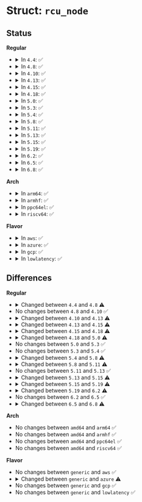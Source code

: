 # Struct: <code>rcu_node</code>

## Status
<b>Regular</b>
<ul>
<li>
<details>
<summary>In <code>4.4</code>: ✅</summary>

```c
struct rcu_node {
    raw_spinlock_t lock;
    long unsigned int gpnum;
    long unsigned int completed;
    long unsigned int qsmask;
    long unsigned int qsmaskinit;
    long unsigned int qsmaskinitnext;
    long unsigned int expmask;
    long unsigned int expmaskinit;
    long unsigned int expmaskinitnext;
    long unsigned int grpmask;
    int grplo;
    int grphi;
    u8 grpnum;
    u8 level;
    bool wait_blkd_tasks;
    struct rcu_node *parent;
    struct list_head blkd_tasks;
    struct list_head *gp_tasks;
    struct list_head *exp_tasks;
    struct list_head *boost_tasks;
    struct rt_mutex boost_mtx;
    long unsigned int boost_time;
    struct task_struct *boost_kthread_task;
    unsigned int boost_kthread_status;
    long unsigned int n_tasks_boosted;
    long unsigned int n_exp_boosts;
    long unsigned int n_normal_boosts;
    long unsigned int n_balk_blkd_tasks;
    long unsigned int n_balk_exp_gp_tasks;
    long unsigned int n_balk_boost_tasks;
    long unsigned int n_balk_notblocked;
    long unsigned int n_balk_notyet;
    long unsigned int n_balk_nos;
    int need_future_gp[2];
    raw_spinlock_t fqslock;
    struct mutex exp_funnel_mutex;
};
```
</details>
</li>
<li>
<details>
<summary>In <code>4.8</code>: ✅</summary>

```c
struct rcu_node {
    raw_spinlock_t lock;
    long unsigned int gpnum;
    long unsigned int completed;
    long unsigned int qsmask;
    long unsigned int qsmaskinit;
    long unsigned int qsmaskinitnext;
    long unsigned int expmask;
    long unsigned int expmaskinit;
    long unsigned int expmaskinitnext;
    long unsigned int grpmask;
    int grplo;
    int grphi;
    u8 grpnum;
    u8 level;
    bool wait_blkd_tasks;
    struct rcu_node *parent;
    struct list_head blkd_tasks;
    struct list_head *gp_tasks;
    struct list_head *exp_tasks;
    struct list_head *boost_tasks;
    struct rt_mutex boost_mtx;
    long unsigned int boost_time;
    struct task_struct *boost_kthread_task;
    unsigned int boost_kthread_status;
    long unsigned int n_tasks_boosted;
    long unsigned int n_exp_boosts;
    long unsigned int n_normal_boosts;
    long unsigned int n_balk_blkd_tasks;
    long unsigned int n_balk_exp_gp_tasks;
    long unsigned int n_balk_boost_tasks;
    long unsigned int n_balk_notblocked;
    long unsigned int n_balk_notyet;
    long unsigned int n_balk_nos;
    int need_future_gp[2];
    raw_spinlock_t fqslock;
    spinlock_t exp_lock;
    long unsigned int exp_seq_rq;
    wait_queue_head_t exp_wq[4];
};
```
</details>
</li>
<li>
<details>
<summary>In <code>4.10</code>: ✅</summary>

```c
struct rcu_node {
    raw_spinlock_t lock;
    long unsigned int gpnum;
    long unsigned int completed;
    long unsigned int qsmask;
    long unsigned int qsmaskinit;
    long unsigned int qsmaskinitnext;
    long unsigned int expmask;
    long unsigned int expmaskinit;
    long unsigned int expmaskinitnext;
    long unsigned int grpmask;
    int grplo;
    int grphi;
    u8 grpnum;
    u8 level;
    bool wait_blkd_tasks;
    struct rcu_node *parent;
    struct list_head blkd_tasks;
    struct list_head *gp_tasks;
    struct list_head *exp_tasks;
    struct list_head *boost_tasks;
    struct rt_mutex boost_mtx;
    long unsigned int boost_time;
    struct task_struct *boost_kthread_task;
    unsigned int boost_kthread_status;
    long unsigned int n_tasks_boosted;
    long unsigned int n_exp_boosts;
    long unsigned int n_normal_boosts;
    long unsigned int n_balk_blkd_tasks;
    long unsigned int n_balk_exp_gp_tasks;
    long unsigned int n_balk_boost_tasks;
    long unsigned int n_balk_notblocked;
    long unsigned int n_balk_notyet;
    long unsigned int n_balk_nos;
    int need_future_gp[2];
    raw_spinlock_t fqslock;
    spinlock_t exp_lock;
    long unsigned int exp_seq_rq;
    wait_queue_head_t exp_wq[4];
};
```
</details>
</li>
<li>
<details>
<summary>In <code>4.13</code>: ✅</summary>

```c
struct rcu_node {
    raw_spinlock_t lock;
    long unsigned int gpnum;
    long unsigned int completed;
    long unsigned int qsmask;
    long unsigned int qsmaskinit;
    long unsigned int qsmaskinitnext;
    long unsigned int expmask;
    long unsigned int expmaskinit;
    long unsigned int expmaskinitnext;
    long unsigned int grpmask;
    int grplo;
    int grphi;
    u8 grpnum;
    u8 level;
    bool wait_blkd_tasks;
    struct rcu_node *parent;
    struct list_head blkd_tasks;
    struct list_head *gp_tasks;
    struct list_head *exp_tasks;
    struct list_head *boost_tasks;
    struct rt_mutex boost_mtx;
    long unsigned int boost_time;
    struct task_struct *boost_kthread_task;
    unsigned int boost_kthread_status;
    long unsigned int n_tasks_boosted;
    long unsigned int n_exp_boosts;
    long unsigned int n_normal_boosts;
    int need_future_gp[2];
    raw_spinlock_t fqslock;
    spinlock_t exp_lock;
    long unsigned int exp_seq_rq;
    wait_queue_head_t exp_wq[4];
};
```
</details>
</li>
<li>
<details>
<summary>In <code>4.15</code>: ✅</summary>

```c
struct rcu_node {
    raw_spinlock_t lock;
    long unsigned int gpnum;
    long unsigned int completed;
    long unsigned int qsmask;
    long unsigned int qsmaskinit;
    long unsigned int qsmaskinitnext;
    long unsigned int expmask;
    long unsigned int expmaskinit;
    long unsigned int expmaskinitnext;
    long unsigned int ffmask;
    long unsigned int grpmask;
    int grplo;
    int grphi;
    u8 grpnum;
    u8 level;
    bool wait_blkd_tasks;
    struct rcu_node *parent;
    struct list_head blkd_tasks;
    struct list_head *gp_tasks;
    struct list_head *exp_tasks;
    struct list_head *boost_tasks;
    struct rt_mutex boost_mtx;
    long unsigned int boost_time;
    struct task_struct *boost_kthread_task;
    unsigned int boost_kthread_status;
    long unsigned int n_tasks_boosted;
    long unsigned int n_exp_boosts;
    long unsigned int n_normal_boosts;
    int need_future_gp[2];
    raw_spinlock_t fqslock;
    spinlock_t exp_lock;
    long unsigned int exp_seq_rq;
    wait_queue_head_t exp_wq[4];
};
```
</details>
</li>
<li>
<details>
<summary>In <code>4.18</code>: ✅</summary>

```c
struct rcu_node {
    raw_spinlock_t lock;
    long unsigned int gpnum;
    long unsigned int completed;
    long unsigned int qsmask;
    long unsigned int qsmaskinit;
    long unsigned int qsmaskinitnext;
    long unsigned int expmask;
    long unsigned int expmaskinit;
    long unsigned int expmaskinitnext;
    long unsigned int ffmask;
    long unsigned int grpmask;
    int grplo;
    int grphi;
    u8 grpnum;
    u8 level;
    bool wait_blkd_tasks;
    struct rcu_node *parent;
    struct list_head blkd_tasks;
    struct list_head *gp_tasks;
    struct list_head *exp_tasks;
    struct list_head *boost_tasks;
    struct rt_mutex boost_mtx;
    long unsigned int boost_time;
    struct task_struct *boost_kthread_task;
    unsigned int boost_kthread_status;
    u8 need_future_gp[4];
    raw_spinlock_t fqslock;
    spinlock_t exp_lock;
    long unsigned int exp_seq_rq;
    wait_queue_head_t exp_wq[4];
    struct rcu_exp_work rew;
    bool exp_need_flush;
};
```
</details>
</li>
<li>
<details>
<summary>In <code>5.0</code>: ✅</summary>

```c
struct rcu_node {
    raw_spinlock_t lock;
    long unsigned int gp_seq;
    long unsigned int gp_seq_needed;
    long unsigned int completedqs;
    long unsigned int qsmask;
    long unsigned int rcu_gp_init_mask;
    long unsigned int qsmaskinit;
    long unsigned int qsmaskinitnext;
    long unsigned int expmask;
    long unsigned int expmaskinit;
    long unsigned int expmaskinitnext;
    long unsigned int ffmask;
    long unsigned int grpmask;
    int grplo;
    int grphi;
    u8 grpnum;
    u8 level;
    bool wait_blkd_tasks;
    struct rcu_node *parent;
    struct list_head blkd_tasks;
    struct list_head *gp_tasks;
    struct list_head *exp_tasks;
    struct list_head *boost_tasks;
    struct rt_mutex boost_mtx;
    long unsigned int boost_time;
    struct task_struct *boost_kthread_task;
    unsigned int boost_kthread_status;
    raw_spinlock_t fqslock;
    spinlock_t exp_lock;
    long unsigned int exp_seq_rq;
    wait_queue_head_t exp_wq[4];
    struct rcu_exp_work rew;
    bool exp_need_flush;
};
```
</details>
</li>
<li>
<details>
<summary>In <code>5.3</code>: ✅</summary>

```c
struct rcu_node {
    raw_spinlock_t lock;
    long unsigned int gp_seq;
    long unsigned int gp_seq_needed;
    long unsigned int completedqs;
    long unsigned int qsmask;
    long unsigned int rcu_gp_init_mask;
    long unsigned int qsmaskinit;
    long unsigned int qsmaskinitnext;
    long unsigned int expmask;
    long unsigned int expmaskinit;
    long unsigned int expmaskinitnext;
    long unsigned int ffmask;
    long unsigned int grpmask;
    int grplo;
    int grphi;
    u8 grpnum;
    u8 level;
    bool wait_blkd_tasks;
    struct rcu_node *parent;
    struct list_head blkd_tasks;
    struct list_head *gp_tasks;
    struct list_head *exp_tasks;
    struct list_head *boost_tasks;
    struct rt_mutex boost_mtx;
    long unsigned int boost_time;
    struct task_struct *boost_kthread_task;
    unsigned int boost_kthread_status;
    raw_spinlock_t fqslock;
    spinlock_t exp_lock;
    long unsigned int exp_seq_rq;
    wait_queue_head_t exp_wq[4];
    struct rcu_exp_work rew;
    bool exp_need_flush;
};
```
</details>
</li>
<li>
<details>
<summary>In <code>5.4</code>: ✅</summary>

```c
struct rcu_node {
    raw_spinlock_t lock;
    long unsigned int gp_seq;
    long unsigned int gp_seq_needed;
    long unsigned int completedqs;
    long unsigned int qsmask;
    long unsigned int rcu_gp_init_mask;
    long unsigned int qsmaskinit;
    long unsigned int qsmaskinitnext;
    long unsigned int expmask;
    long unsigned int expmaskinit;
    long unsigned int expmaskinitnext;
    long unsigned int ffmask;
    long unsigned int grpmask;
    int grplo;
    int grphi;
    u8 grpnum;
    u8 level;
    bool wait_blkd_tasks;
    struct rcu_node *parent;
    struct list_head blkd_tasks;
    struct list_head *gp_tasks;
    struct list_head *exp_tasks;
    struct list_head *boost_tasks;
    struct rt_mutex boost_mtx;
    long unsigned int boost_time;
    struct task_struct *boost_kthread_task;
    unsigned int boost_kthread_status;
    raw_spinlock_t fqslock;
    spinlock_t exp_lock;
    long unsigned int exp_seq_rq;
    wait_queue_head_t exp_wq[4];
    struct rcu_exp_work rew;
    bool exp_need_flush;
};
```
</details>
</li>
<li>
<details>
<summary>In <code>5.8</code>: ✅</summary>

```c
struct rcu_node {
    raw_spinlock_t lock;
    long unsigned int gp_seq;
    long unsigned int gp_seq_needed;
    long unsigned int completedqs;
    long unsigned int qsmask;
    long unsigned int rcu_gp_init_mask;
    long unsigned int qsmaskinit;
    long unsigned int qsmaskinitnext;
    long unsigned int expmask;
    long unsigned int expmaskinit;
    long unsigned int expmaskinitnext;
    long unsigned int cbovldmask;
    long unsigned int ffmask;
    long unsigned int grpmask;
    int grplo;
    int grphi;
    u8 grpnum;
    u8 level;
    bool wait_blkd_tasks;
    struct rcu_node *parent;
    struct list_head blkd_tasks;
    struct list_head *gp_tasks;
    struct list_head *exp_tasks;
    struct list_head *boost_tasks;
    struct rt_mutex boost_mtx;
    long unsigned int boost_time;
    struct task_struct *boost_kthread_task;
    unsigned int boost_kthread_status;
    raw_spinlock_t fqslock;
    spinlock_t exp_lock;
    long unsigned int exp_seq_rq;
    wait_queue_head_t exp_wq[4];
    struct rcu_exp_work rew;
    bool exp_need_flush;
};
```
</details>
</li>
<li>
<details>
<summary>In <code>5.11</code>: ✅</summary>

```c
struct rcu_node {
    raw_spinlock_t lock;
    long unsigned int gp_seq;
    long unsigned int gp_seq_needed;
    long unsigned int completedqs;
    long unsigned int qsmask;
    long unsigned int rcu_gp_init_mask;
    long unsigned int qsmaskinit;
    long unsigned int qsmaskinitnext;
    long unsigned int ofl_seq;
    long unsigned int expmask;
    long unsigned int expmaskinit;
    long unsigned int expmaskinitnext;
    long unsigned int cbovldmask;
    long unsigned int ffmask;
    long unsigned int grpmask;
    int grplo;
    int grphi;
    u8 grpnum;
    u8 level;
    bool wait_blkd_tasks;
    struct rcu_node *parent;
    struct list_head blkd_tasks;
    struct list_head *gp_tasks;
    struct list_head *exp_tasks;
    struct list_head *boost_tasks;
    struct rt_mutex boost_mtx;
    long unsigned int boost_time;
    struct task_struct *boost_kthread_task;
    unsigned int boost_kthread_status;
    raw_spinlock_t fqslock;
    spinlock_t exp_lock;
    long unsigned int exp_seq_rq;
    wait_queue_head_t exp_wq[4];
    struct rcu_exp_work rew;
    bool exp_need_flush;
};
```
</details>
</li>
<li>
<details>
<summary>In <code>5.13</code>: ✅</summary>

```c
struct rcu_node {
    raw_spinlock_t lock;
    long unsigned int gp_seq;
    long unsigned int gp_seq_needed;
    long unsigned int completedqs;
    long unsigned int qsmask;
    long unsigned int rcu_gp_init_mask;
    long unsigned int qsmaskinit;
    long unsigned int qsmaskinitnext;
    long unsigned int ofl_seq;
    long unsigned int expmask;
    long unsigned int expmaskinit;
    long unsigned int expmaskinitnext;
    long unsigned int cbovldmask;
    long unsigned int ffmask;
    long unsigned int grpmask;
    int grplo;
    int grphi;
    u8 grpnum;
    u8 level;
    bool wait_blkd_tasks;
    struct rcu_node *parent;
    struct list_head blkd_tasks;
    struct list_head *gp_tasks;
    struct list_head *exp_tasks;
    struct list_head *boost_tasks;
    struct rt_mutex boost_mtx;
    long unsigned int boost_time;
    struct task_struct *boost_kthread_task;
    unsigned int boost_kthread_status;
    raw_spinlock_t fqslock;
    spinlock_t exp_lock;
    long unsigned int exp_seq_rq;
    wait_queue_head_t exp_wq[4];
    struct rcu_exp_work rew;
    bool exp_need_flush;
};
```
</details>
</li>
<li>
<details>
<summary>In <code>5.15</code>: ✅</summary>

```c
struct rcu_node {
    raw_spinlock_t lock;
    long unsigned int gp_seq;
    long unsigned int gp_seq_needed;
    long unsigned int completedqs;
    long unsigned int qsmask;
    long unsigned int rcu_gp_init_mask;
    long unsigned int qsmaskinit;
    long unsigned int qsmaskinitnext;
    long unsigned int ofl_seq;
    long unsigned int expmask;
    long unsigned int expmaskinit;
    long unsigned int expmaskinitnext;
    long unsigned int cbovldmask;
    long unsigned int ffmask;
    long unsigned int grpmask;
    int grplo;
    int grphi;
    u8 grpnum;
    u8 level;
    bool wait_blkd_tasks;
    struct rcu_node *parent;
    struct list_head blkd_tasks;
    struct list_head *gp_tasks;
    struct list_head *exp_tasks;
    struct list_head *boost_tasks;
    struct rt_mutex boost_mtx;
    long unsigned int boost_time;
    struct task_struct *boost_kthread_task;
    unsigned int boost_kthread_status;
    long unsigned int n_boosts;
    raw_spinlock_t fqslock;
    spinlock_t exp_lock;
    long unsigned int exp_seq_rq;
    wait_queue_head_t exp_wq[4];
    struct rcu_exp_work rew;
    bool exp_need_flush;
};
```
</details>
</li>
<li>
<details>
<summary>In <code>5.19</code>: ✅</summary>

```c
struct rcu_node {
    raw_spinlock_t lock;
    long unsigned int gp_seq;
    long unsigned int gp_seq_needed;
    long unsigned int completedqs;
    long unsigned int qsmask;
    long unsigned int rcu_gp_init_mask;
    long unsigned int qsmaskinit;
    long unsigned int qsmaskinitnext;
    long unsigned int expmask;
    long unsigned int expmaskinit;
    long unsigned int expmaskinitnext;
    long unsigned int cbovldmask;
    long unsigned int ffmask;
    long unsigned int grpmask;
    int grplo;
    int grphi;
    u8 grpnum;
    u8 level;
    bool wait_blkd_tasks;
    struct rcu_node *parent;
    struct list_head blkd_tasks;
    struct list_head *gp_tasks;
    struct list_head *exp_tasks;
    struct list_head *boost_tasks;
    struct rt_mutex boost_mtx;
    long unsigned int boost_time;
    struct mutex boost_kthread_mutex;
    struct task_struct *boost_kthread_task;
    unsigned int boost_kthread_status;
    long unsigned int n_boosts;
    raw_spinlock_t fqslock;
    spinlock_t exp_lock;
    long unsigned int exp_seq_rq;
    wait_queue_head_t exp_wq[4];
    struct rcu_exp_work rew;
    bool exp_need_flush;
};
```
</details>
</li>
<li>
<details>
<summary>In <code>6.2</code>: ✅</summary>

```c
struct rcu_node {
    raw_spinlock_t lock;
    long unsigned int gp_seq;
    long unsigned int gp_seq_needed;
    long unsigned int completedqs;
    long unsigned int qsmask;
    long unsigned int rcu_gp_init_mask;
    long unsigned int qsmaskinit;
    long unsigned int qsmaskinitnext;
    long unsigned int expmask;
    long unsigned int expmaskinit;
    long unsigned int expmaskinitnext;
    long unsigned int cbovldmask;
    long unsigned int ffmask;
    long unsigned int grpmask;
    int grplo;
    int grphi;
    u8 grpnum;
    u8 level;
    bool wait_blkd_tasks;
    struct rcu_node *parent;
    struct list_head blkd_tasks;
    struct list_head *gp_tasks;
    struct list_head *exp_tasks;
    struct list_head *boost_tasks;
    struct rt_mutex boost_mtx;
    long unsigned int boost_time;
    struct mutex boost_kthread_mutex;
    struct task_struct *boost_kthread_task;
    unsigned int boost_kthread_status;
    long unsigned int n_boosts;
    raw_spinlock_t fqslock;
    spinlock_t exp_lock;
    long unsigned int exp_seq_rq;
    wait_queue_head_t exp_wq[4];
    struct rcu_exp_work rew;
    bool exp_need_flush;
    raw_spinlock_t exp_poll_lock;
    long unsigned int exp_seq_poll_rq;
    struct work_struct exp_poll_wq;
};
```
</details>
</li>
<li>
<details>
<summary>In <code>6.5</code>: ✅</summary>

```c
struct rcu_node {
    raw_spinlock_t lock;
    long unsigned int gp_seq;
    long unsigned int gp_seq_needed;
    long unsigned int completedqs;
    long unsigned int qsmask;
    long unsigned int rcu_gp_init_mask;
    long unsigned int qsmaskinit;
    long unsigned int qsmaskinitnext;
    long unsigned int expmask;
    long unsigned int expmaskinit;
    long unsigned int expmaskinitnext;
    long unsigned int cbovldmask;
    long unsigned int ffmask;
    long unsigned int grpmask;
    int grplo;
    int grphi;
    u8 grpnum;
    u8 level;
    bool wait_blkd_tasks;
    struct rcu_node *parent;
    struct list_head blkd_tasks;
    struct list_head *gp_tasks;
    struct list_head *exp_tasks;
    struct list_head *boost_tasks;
    struct rt_mutex boost_mtx;
    long unsigned int boost_time;
    struct mutex boost_kthread_mutex;
    struct task_struct *boost_kthread_task;
    unsigned int boost_kthread_status;
    long unsigned int n_boosts;
    raw_spinlock_t fqslock;
    spinlock_t exp_lock;
    long unsigned int exp_seq_rq;
    wait_queue_head_t exp_wq[4];
    struct rcu_exp_work rew;
    bool exp_need_flush;
    raw_spinlock_t exp_poll_lock;
    long unsigned int exp_seq_poll_rq;
    struct work_struct exp_poll_wq;
};
```
</details>
</li>
<li>
<details>
<summary>In <code>6.8</code>: ✅</summary>

```c
struct rcu_node {
    raw_spinlock_t lock;
    long unsigned int gp_seq;
    long unsigned int gp_seq_needed;
    long unsigned int completedqs;
    long unsigned int qsmask;
    long unsigned int rcu_gp_init_mask;
    long unsigned int qsmaskinit;
    long unsigned int qsmaskinitnext;
    long unsigned int expmask;
    long unsigned int expmaskinit;
    long unsigned int expmaskinitnext;
    long unsigned int cbovldmask;
    long unsigned int ffmask;
    long unsigned int grpmask;
    int grplo;
    int grphi;
    u8 grpnum;
    u8 level;
    bool wait_blkd_tasks;
    struct rcu_node *parent;
    struct list_head blkd_tasks;
    struct list_head *gp_tasks;
    struct list_head *exp_tasks;
    struct list_head *boost_tasks;
    struct rt_mutex boost_mtx;
    long unsigned int boost_time;
    struct mutex boost_kthread_mutex;
    struct task_struct *boost_kthread_task;
    unsigned int boost_kthread_status;
    long unsigned int n_boosts;
    struct swait_queue_head nocb_gp_wq[2];
    raw_spinlock_t fqslock;
    spinlock_t exp_lock;
    long unsigned int exp_seq_rq;
    wait_queue_head_t exp_wq[4];
    struct rcu_exp_work rew;
    bool exp_need_flush;
    raw_spinlock_t exp_poll_lock;
    long unsigned int exp_seq_poll_rq;
    struct work_struct exp_poll_wq;
};
```
</details>
</li>
</ul>
<b>Arch</b>
<ul>
<li>
<details>
<summary>In <code>arm64</code>: ✅</summary>

```c
struct rcu_node {
    raw_spinlock_t lock;
    long unsigned int gp_seq;
    long unsigned int gp_seq_needed;
    long unsigned int completedqs;
    long unsigned int qsmask;
    long unsigned int rcu_gp_init_mask;
    long unsigned int qsmaskinit;
    long unsigned int qsmaskinitnext;
    long unsigned int expmask;
    long unsigned int expmaskinit;
    long unsigned int expmaskinitnext;
    long unsigned int ffmask;
    long unsigned int grpmask;
    int grplo;
    int grphi;
    u8 grpnum;
    u8 level;
    bool wait_blkd_tasks;
    struct rcu_node *parent;
    struct list_head blkd_tasks;
    struct list_head *gp_tasks;
    struct list_head *exp_tasks;
    struct list_head *boost_tasks;
    struct rt_mutex boost_mtx;
    long unsigned int boost_time;
    struct task_struct *boost_kthread_task;
    unsigned int boost_kthread_status;
    raw_spinlock_t fqslock;
    spinlock_t exp_lock;
    long unsigned int exp_seq_rq;
    wait_queue_head_t exp_wq[4];
    struct rcu_exp_work rew;
    bool exp_need_flush;
};
```
</details>
</li>
<li>
<details>
<summary>In <code>armhf</code>: ✅</summary>

```c
struct rcu_node {
    raw_spinlock_t lock;
    long unsigned int gp_seq;
    long unsigned int gp_seq_needed;
    long unsigned int completedqs;
    long unsigned int qsmask;
    long unsigned int rcu_gp_init_mask;
    long unsigned int qsmaskinit;
    long unsigned int qsmaskinitnext;
    long unsigned int expmask;
    long unsigned int expmaskinit;
    long unsigned int expmaskinitnext;
    long unsigned int ffmask;
    long unsigned int grpmask;
    int grplo;
    int grphi;
    u8 grpnum;
    u8 level;
    bool wait_blkd_tasks;
    struct rcu_node *parent;
    struct list_head blkd_tasks;
    struct list_head *gp_tasks;
    struct list_head *exp_tasks;
    struct list_head *boost_tasks;
    struct rt_mutex boost_mtx;
    long unsigned int boost_time;
    struct task_struct *boost_kthread_task;
    unsigned int boost_kthread_status;
    raw_spinlock_t fqslock;
    spinlock_t exp_lock;
    long unsigned int exp_seq_rq;
    wait_queue_head_t exp_wq[4];
    struct rcu_exp_work rew;
    bool exp_need_flush;
};
```
</details>
</li>
<li>
<details>
<summary>In <code>ppc64el</code>: ✅</summary>

```c
struct rcu_node {
    raw_spinlock_t lock;
    long unsigned int gp_seq;
    long unsigned int gp_seq_needed;
    long unsigned int completedqs;
    long unsigned int qsmask;
    long unsigned int rcu_gp_init_mask;
    long unsigned int qsmaskinit;
    long unsigned int qsmaskinitnext;
    long unsigned int expmask;
    long unsigned int expmaskinit;
    long unsigned int expmaskinitnext;
    long unsigned int ffmask;
    long unsigned int grpmask;
    int grplo;
    int grphi;
    u8 grpnum;
    u8 level;
    bool wait_blkd_tasks;
    struct rcu_node *parent;
    struct list_head blkd_tasks;
    struct list_head *gp_tasks;
    struct list_head *exp_tasks;
    struct list_head *boost_tasks;
    struct rt_mutex boost_mtx;
    long unsigned int boost_time;
    struct task_struct *boost_kthread_task;
    unsigned int boost_kthread_status;
    raw_spinlock_t fqslock;
    spinlock_t exp_lock;
    long unsigned int exp_seq_rq;
    wait_queue_head_t exp_wq[4];
    struct rcu_exp_work rew;
    bool exp_need_flush;
};
```
</details>
</li>
<li>
<details>
<summary>In <code>riscv64</code>: ✅</summary>

```c
struct rcu_node {
    raw_spinlock_t lock;
    long unsigned int gp_seq;
    long unsigned int gp_seq_needed;
    long unsigned int completedqs;
    long unsigned int qsmask;
    long unsigned int rcu_gp_init_mask;
    long unsigned int qsmaskinit;
    long unsigned int qsmaskinitnext;
    long unsigned int expmask;
    long unsigned int expmaskinit;
    long unsigned int expmaskinitnext;
    long unsigned int ffmask;
    long unsigned int grpmask;
    int grplo;
    int grphi;
    u8 grpnum;
    u8 level;
    bool wait_blkd_tasks;
    struct rcu_node *parent;
    struct list_head blkd_tasks;
    struct list_head *gp_tasks;
    struct list_head *exp_tasks;
    struct list_head *boost_tasks;
    struct rt_mutex boost_mtx;
    long unsigned int boost_time;
    struct task_struct *boost_kthread_task;
    unsigned int boost_kthread_status;
    raw_spinlock_t fqslock;
    spinlock_t exp_lock;
    long unsigned int exp_seq_rq;
    wait_queue_head_t exp_wq[4];
    struct rcu_exp_work rew;
    bool exp_need_flush;
};
```
</details>
</li>
</ul>
<b>Flavor</b>
<ul>
<li>
<details>
<summary>In <code>aws</code>: ✅</summary>

```c
struct rcu_node {
    raw_spinlock_t lock;
    long unsigned int gp_seq;
    long unsigned int gp_seq_needed;
    long unsigned int completedqs;
    long unsigned int qsmask;
    long unsigned int rcu_gp_init_mask;
    long unsigned int qsmaskinit;
    long unsigned int qsmaskinitnext;
    long unsigned int expmask;
    long unsigned int expmaskinit;
    long unsigned int expmaskinitnext;
    long unsigned int ffmask;
    long unsigned int grpmask;
    int grplo;
    int grphi;
    u8 grpnum;
    u8 level;
    bool wait_blkd_tasks;
    struct rcu_node *parent;
    struct list_head blkd_tasks;
    struct list_head *gp_tasks;
    struct list_head *exp_tasks;
    struct list_head *boost_tasks;
    struct rt_mutex boost_mtx;
    long unsigned int boost_time;
    struct task_struct *boost_kthread_task;
    unsigned int boost_kthread_status;
    raw_spinlock_t fqslock;
    spinlock_t exp_lock;
    long unsigned int exp_seq_rq;
    wait_queue_head_t exp_wq[4];
    struct rcu_exp_work rew;
    bool exp_need_flush;
};
```
</details>
</li>
<li>
<details>
<summary>In <code>azure</code>: ✅</summary>

```c
struct rcu_node {
    raw_spinlock_t lock;
    long unsigned int gp_seq;
    long unsigned int gp_seq_needed;
    long unsigned int completedqs;
    long unsigned int qsmask;
    long unsigned int rcu_gp_init_mask;
    long unsigned int qsmaskinit;
    long unsigned int qsmaskinitnext;
    long unsigned int expmask;
    long unsigned int expmaskinit;
    long unsigned int expmaskinitnext;
    long unsigned int ffmask;
    long unsigned int grpmask;
    int grplo;
    int grphi;
    u8 grpnum;
    u8 level;
    bool wait_blkd_tasks;
    struct rcu_node *parent;
    struct list_head blkd_tasks;
    struct list_head *gp_tasks;
    struct list_head *exp_tasks;
    struct list_head *boost_tasks;
    struct rt_mutex boost_mtx;
    long unsigned int boost_time;
    struct task_struct *boost_kthread_task;
    unsigned int boost_kthread_status;
    struct swait_queue_head nocb_gp_wq[2];
    raw_spinlock_t fqslock;
    spinlock_t exp_lock;
    long unsigned int exp_seq_rq;
    wait_queue_head_t exp_wq[4];
    struct rcu_exp_work rew;
    bool exp_need_flush;
};
```
</details>
</li>
<li>
<details>
<summary>In <code>gcp</code>: ✅</summary>

```c
struct rcu_node {
    raw_spinlock_t lock;
    long unsigned int gp_seq;
    long unsigned int gp_seq_needed;
    long unsigned int completedqs;
    long unsigned int qsmask;
    long unsigned int rcu_gp_init_mask;
    long unsigned int qsmaskinit;
    long unsigned int qsmaskinitnext;
    long unsigned int expmask;
    long unsigned int expmaskinit;
    long unsigned int expmaskinitnext;
    long unsigned int ffmask;
    long unsigned int grpmask;
    int grplo;
    int grphi;
    u8 grpnum;
    u8 level;
    bool wait_blkd_tasks;
    struct rcu_node *parent;
    struct list_head blkd_tasks;
    struct list_head *gp_tasks;
    struct list_head *exp_tasks;
    struct list_head *boost_tasks;
    struct rt_mutex boost_mtx;
    long unsigned int boost_time;
    struct task_struct *boost_kthread_task;
    unsigned int boost_kthread_status;
    raw_spinlock_t fqslock;
    spinlock_t exp_lock;
    long unsigned int exp_seq_rq;
    wait_queue_head_t exp_wq[4];
    struct rcu_exp_work rew;
    bool exp_need_flush;
};
```
</details>
</li>
<li>
<details>
<summary>In <code>lowlatency</code>: ✅</summary>

```c
struct rcu_node {
    raw_spinlock_t lock;
    long unsigned int gp_seq;
    long unsigned int gp_seq_needed;
    long unsigned int completedqs;
    long unsigned int qsmask;
    long unsigned int rcu_gp_init_mask;
    long unsigned int qsmaskinit;
    long unsigned int qsmaskinitnext;
    long unsigned int expmask;
    long unsigned int expmaskinit;
    long unsigned int expmaskinitnext;
    long unsigned int ffmask;
    long unsigned int grpmask;
    int grplo;
    int grphi;
    u8 grpnum;
    u8 level;
    bool wait_blkd_tasks;
    struct rcu_node *parent;
    struct list_head blkd_tasks;
    struct list_head *gp_tasks;
    struct list_head *exp_tasks;
    struct list_head *boost_tasks;
    struct rt_mutex boost_mtx;
    long unsigned int boost_time;
    struct task_struct *boost_kthread_task;
    unsigned int boost_kthread_status;
    raw_spinlock_t fqslock;
    spinlock_t exp_lock;
    long unsigned int exp_seq_rq;
    wait_queue_head_t exp_wq[4];
    struct rcu_exp_work rew;
    bool exp_need_flush;
};
```
</details>
</li>
</ul>

## Differences
<b>Regular</b>
<ul>
<li>
<details>
<summary>Changed between <code>4.4</code> and <code>4.8</code> ⚠️</summary>
<ul>
<li>
<b>Field added. </b>
<code>spinlock_t exp_lock</code>
</li>
<li>
<b>Field added. </b>
<code>long unsigned int exp_seq_rq</code>
</li>
<li>
<b>Field added. </b>
<code>wait_queue_head_t exp_wq[4]</code>
</li>
<li>
<b>Field removed. </b>
<code>struct mutex exp_funnel_mutex</code>
</li>
</ul>
</details>
</li>
<li>
No changes between <code>4.8</code> and <code>4.10</code> ✅
</li>
<li>
<details>
<summary>Changed between <code>4.10</code> and <code>4.13</code> ⚠️</summary>
<ul>
<li>
<b>Field removed. </b>
<code>long unsigned int n_balk_blkd_tasks</code>
</li>
<li>
<b>Field removed. </b>
<code>long unsigned int n_balk_exp_gp_tasks</code>
</li>
<li>
<b>Field removed. </b>
<code>long unsigned int n_balk_boost_tasks</code>
</li>
<li>
<b>Field removed. </b>
<code>long unsigned int n_balk_notblocked</code>
</li>
<li>
<b>Field removed. </b>
<code>long unsigned int n_balk_notyet</code>
</li>
<li>
<b>Field removed. </b>
<code>long unsigned int n_balk_nos</code>
</li>
</ul>
</details>
</li>
<li>
<details>
<summary>Changed between <code>4.13</code> and <code>4.15</code> ⚠️</summary>
<ul>
<li>
<b>Field added. </b>
<code>long unsigned int ffmask</code>
</li>
</ul>
</details>
</li>
<li>
<details>
<summary>Changed between <code>4.15</code> and <code>4.18</code> ⚠️</summary>
<ul>
<li>
<b>Field added. </b>
<code>struct rcu_exp_work rew</code>
</li>
<li>
<b>Field added. </b>
<code>bool exp_need_flush</code>
</li>
<li>
<b>Field removed. </b>
<code>long unsigned int n_tasks_boosted</code>
</li>
<li>
<b>Field removed. </b>
<code>long unsigned int n_exp_boosts</code>
</li>
<li>
<b>Field removed. </b>
<code>long unsigned int n_normal_boosts</code>
</li>
<li>
<b>Field type changed. </b>
<code>int need_future_gp[2]</code> ➡️ <code>u8 need_future_gp[4]</code>
</li>
</ul>
</details>
</li>
<li>
<details>
<summary>Changed between <code>4.18</code> and <code>5.0</code> ⚠️</summary>
<ul>
<li>
<b>Field added. </b>
<code>long unsigned int gp_seq</code>
</li>
<li>
<b>Field added. </b>
<code>long unsigned int gp_seq_needed</code>
</li>
<li>
<b>Field added. </b>
<code>long unsigned int completedqs</code>
</li>
<li>
<b>Field added. </b>
<code>long unsigned int rcu_gp_init_mask</code>
</li>
<li>
<b>Field removed. </b>
<code>long unsigned int gpnum</code>
</li>
<li>
<b>Field removed. </b>
<code>long unsigned int completed</code>
</li>
<li>
<b>Field removed. </b>
<code>u8 need_future_gp[4]</code>
</li>
</ul>
</details>
</li>
<li>
No changes between <code>5.0</code> and <code>5.3</code> ✅
</li>
<li>
No changes between <code>5.3</code> and <code>5.4</code> ✅
</li>
<li>
<details>
<summary>Changed between <code>5.4</code> and <code>5.8</code> ⚠️</summary>
<ul>
<li>
<b>Field added. </b>
<code>long unsigned int cbovldmask</code>
</li>
</ul>
</details>
</li>
<li>
<details>
<summary>Changed between <code>5.8</code> and <code>5.11</code> ⚠️</summary>
<ul>
<li>
<b>Field added. </b>
<code>long unsigned int ofl_seq</code>
</li>
</ul>
</details>
</li>
<li>
No changes between <code>5.11</code> and <code>5.13</code> ✅
</li>
<li>
<details>
<summary>Changed between <code>5.13</code> and <code>5.15</code> ⚠️</summary>
<ul>
<li>
<b>Field added. </b>
<code>long unsigned int n_boosts</code>
</li>
</ul>
</details>
</li>
<li>
<details>
<summary>Changed between <code>5.15</code> and <code>5.19</code> ⚠️</summary>
<ul>
<li>
<b>Field added. </b>
<code>struct mutex boost_kthread_mutex</code>
</li>
<li>
<b>Field removed. </b>
<code>long unsigned int ofl_seq</code>
</li>
</ul>
</details>
</li>
<li>
<details>
<summary>Changed between <code>5.19</code> and <code>6.2</code> ⚠️</summary>
<ul>
<li>
<b>Field added. </b>
<code>raw_spinlock_t exp_poll_lock</code>
</li>
<li>
<b>Field added. </b>
<code>long unsigned int exp_seq_poll_rq</code>
</li>
<li>
<b>Field added. </b>
<code>struct work_struct exp_poll_wq</code>
</li>
</ul>
</details>
</li>
<li>
No changes between <code>6.2</code> and <code>6.5</code> ✅
</li>
<li>
<details>
<summary>Changed between <code>6.5</code> and <code>6.8</code> ⚠️</summary>
<ul>
<li>
<b>Field added. </b>
<code>struct swait_queue_head nocb_gp_wq[2]</code>
</li>
</ul>
</details>
</li>
</ul>
<b>Arch</b>
<ul>
<li>
No changes between <code>amd64</code> and <code>arm64</code> ✅
</li>
<li>
No changes between <code>amd64</code> and <code>armhf</code> ✅
</li>
<li>
No changes between <code>amd64</code> and <code>ppc64el</code> ✅
</li>
<li>
No changes between <code>amd64</code> and <code>riscv64</code> ✅
</li>
</ul>
<b>Flavor</b>
<ul>
<li>
No changes between <code>generic</code> and <code>aws</code> ✅
</li>
<li>
<details>
<summary>Changed between <code>generic</code> and <code>azure</code> ⚠️</summary>
<ul>
<li>
<b>Field added. </b>
<code>struct swait_queue_head nocb_gp_wq[2]</code>
</li>
</ul>
</details>
</li>
<li>
No changes between <code>generic</code> and <code>gcp</code> ✅
</li>
<li>
No changes between <code>generic</code> and <code>lowlatency</code> ✅
</li>
</ul>
